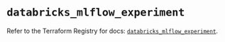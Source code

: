 # `databricks_mlflow_experiment`

Refer to the Terraform Registry for docs: [`databricks_mlflow_experiment`](https://registry.terraform.io/providers/databricks/databricks/1.87.1/docs/resources/mlflow_experiment).
